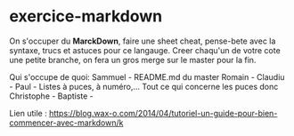 # exercice-markdown
On s'occuper du **MarckDown**, faire une sheet cheat, pense-bete avec la syntaxe, trucs et astuces pour ce langauge.
Creer chaqu'un de votre cote une petite branche, on fera un gros merge sur le master pour la fin.

Qui s'occupe de quoi:
Sammuel - README.md du master
Romain - 
Claudiu -
Paul - Listes à puces, à numéro,... Tout ce qui concerne les puces donc
Christophe -
Baptiste -

Lien utile : <https://blog.wax-o.com/2014/04/tutoriel-un-guide-pour-bien-commencer-avec-markdown/k>

